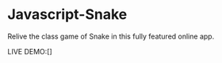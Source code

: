 # Javascript-Snake

Relive the class game of Snake in this fully featured online app.

LIVE DEMO:[]
